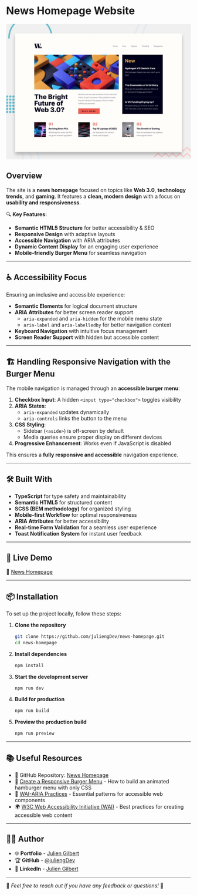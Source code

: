 # News Homepage Website

![Design preview for the News homepage coding challenge](./design/desktop-preview.jpg)

## Overview

The site is a **news homepage** focused on topics like **Web 3.0**, **technology trends**, and **gaming**. It features a **clean, modern design** with a focus on **usability and responsiveness**.

🔍 **Key Features:**
- **Semantic HTML5 Structure** for better accessibility & SEO  
- **Responsive Design** with adaptive layouts  
- **Accessible Navigation** with ARIA attributes  
- **Dynamic Content Display** for an engaging user experience  
- **Mobile-friendly Burger Menu** for seamless navigation  

---

## ♿️ Accessibility Focus

Ensuring an inclusive and accessible experience:  
- **Semantic Elements** for logical document structure  
- **ARIA Attributes** for better screen reader support  
  - `aria-expanded` and `aria-hidden` for the mobile menu state  
  - `aria-label` and `aria-labelledby` for better navigation context  
- **Keyboard Navigation** with intuitive focus management  
- **Screen Reader Support** with hidden but accessible content  

---

## 🏗 Handling Responsive Navigation with the Burger Menu

The mobile navigation is managed through an **accessible burger menu**:

1. **Checkbox Input**: A hidden `<input type="checkbox">` toggles visibility  
2. **ARIA States**:  
   - `aria-expanded` updates dynamically  
   - `aria-controls` links the button to the menu  
3. **CSS Styling**:  
   - Sidebar (`<aside>`) is off-screen by default  
   - Media queries ensure proper display on different devices  
4. **Progressive Enhancement**: Works even if JavaScript is disabled  

This ensures a **fully responsive and accessible** navigation experience.

---

## 🛠 Built With

- **TypeScript** for type safety and maintainability  
- **Semantic HTML5** for structured content  
- **SCSS (BEM methodology)** for organized styling  
- **Mobile-first Workflow** for optimal responsiveness  
- **ARIA Attributes** for better accessibility  
- **Real-time Form Validation** for a seamless user experience  
- **Toast Notification System** for instant user feedback  

---

## 🚀 Live Demo

🔗 [News Homepage](https://juliengdev-news-hompage.netlify.app/)

---

## 📦 Installation

To set up the project locally, follow these steps:

1. **Clone the repository**  
   ```bash
   git clone https://github.com/juliengDev/news-homepage.git
   cd news-homepage

2. **Install dependencies**  
   ```bash
   npm install

3. **Start the development server**
   ```bash
   npm run dev

4. **Build for production**
   ```bash
   npm run build

5. **Preview the production build**
   ```bash
   npm run preview
---

## 📚 Useful Resources

- 📌 GitHub Repository: [News Homepage](https://github.com/juliengDev/news-homepage)  
- 🎥 [Create a Responsive Burger Menu](https://www.youtube.com/watch?v=dAIVbLrAb_U) - How to build an animated hamburger menu with only CSS  
- 📖 [WAI-ARIA Practices](https://developer.mozilla.org/en-US/docs/Learn_web_development/Core/Accessibility/WAI-ARIA_basics) - Essential patterns for accessible web components  
- 🌍 [W3C Web Accessibility Initiative (WAI)](https://www.w3.org/WAI/) - Best practices for creating accessible web content  

---

## 👨‍💻 Author

- 🌐 **Portfolio** - [Julien Gilbert](https://juliengilbert.com/)  
- 🏆 **GitHub** - [@juliengDev](https://github.com/juliengDev)  
- 💼 **LinkedIn** - [Julien Gilbert](https://www.linkedin.com/in/julien-gilbert-reactjs/)  

---

🎯 *Feel free to reach out if you have any feedback or questions!* 🚀